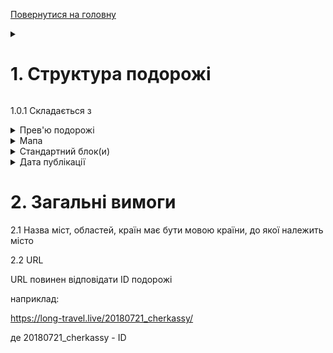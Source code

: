 [Повернутися на головну](https://github.com/scholokov/long-travel-2/blob/main/Requirements/Requirements.md) 

<details>
    <summary><h1>1. Структура подорожі</h1></summary> 
    <img width="345" alt="image" src="https://github.com/scholokov/long-travel-2/assets/22824947/3c10862c-ab27-4baf-bcf2-42391112dd39">
</details>

1.0.1 Складається з

<details>
    <summary>Прев'ю подорожі</summary> 
	
<img width="358" alt="image" src="https://github.com/scholokov/long-travel-2/assets/22824947/f81d4723-5891-4c12-9d73-0a3e51e24a11">


1.1.1 Складається з
- Назва подорожі
- Країна, у вигляді прапору країни (входить у Прев'ю)
- Період часу (входить у Прев'ю)
- Прев'ю (картинка)

1.1.2 Назви подорожі - може складатися з
- Назви об'єкта подорожі
- міст, країн
- або мати іншу назву, яка описує саму подорож

1.1.2.1 Назва має бути унікальною у розрізі всіх подорожей

1.1.2.2 У назві ID подорожі не повинен бути присутнім

1.1.2.3 У назві дозволені символи:
- А-Я (символи укр-рус алфавіту)
- A-Z (символи латинського алфавіту)
- цифри
- ,-!?.

1.1.2.4 Якщо назва подорожі складається з перечня міст, то повинні бути відсутні старт і кінець подорожі (наприклад Київ-Канів-Тернопіль-Київ, має бути замінено на Канів-Тернопіль)

1.1.2.5 Назви країн кожної подорожі знаходяться у [Повний перелік всіх подорожей](https://github.com/scholokov/long-travel-2/wiki/3.1-%D0%9F%D0%BE%D0%B4%D0%BE%D1%80%D0%BE%D0%B6%D1%96.-%D0%9F%D0%B5%D1%80%D0%B5%D0%BB%D1%96%D0%BA)

1.1.3 Кількість прапорців відповідає кількості відвіданих країн

1.1.3.1 Відповідність відвіданих країн, знаходиться у [Повному переліку всіх подорожей](https://github.com/scholokov/long-travel-2/wiki/3.1-%D0%9F%D0%BE%D0%B4%D0%BE%D1%80%D0%BE%D0%B6%D1%96.-%D0%9F%D0%B5%D1%80%D0%B5%D0%BB%D1%96%D0%BA)

1.1.4 Формат дати:

`DD.MM.YYYY`

або

`DD.MM.YYYY - DD.MM.YYYY`

1.1.5 Прев'ю (картинка) - має бути унікальним у розрізі всіх подорожей	
	
</details>


<details>
    <summary>Мапа</summary> 
    <img width="361" alt="image" src="https://github.com/scholokov/long-travel-2/assets/22824947/878298c4-2b34-4d32-b92b-b3755e3bd8d5">
	
## 1.2 Мапа 
![](https://github.com/scholokov/long-travel-2/blob/main/Foto/map.JPG)

1.2.1.1 Загальна карта повинна бути присутня в кожній подорожі

1.2.1.2 У розрізі однієї подорожі має бути лише один блок з картою

### 1.2.2. Маршрут подорожі
![](https://github.com/scholokov/long-travel-2/blob/main/Foto/legend.png)

1.2.2.1 Біля кожної проміжної точки повинна бути вказана пройдена відстань від попередньої точки подорожі
![](https://github.com/scholokov/long-travel-2/blob/main/Foto/legend2.png)

1.2.2.2 Початкова точка відображаєься кружком, кінцева - у вигляді краплі
![](https://github.com/scholokov/long-travel-2/blob/main/Foto/legend3.png)

1.2.2.3 "Пам'ятки" відображаються "зірочками"
![](https://github.com/scholokov/long-travel-2/blob/main/Foto/legend4.png)

1.2.2.4 Якщо маршрут йде відразу на "визначну пам'ятку", то вона знаходиться на лінії маршруту
![](https://github.com/scholokov/long-travel-2/blob/main/Foto/legend4.png)

1.2.2.5 Якщо маршрут йде спочатку на проміжну точку (наприклад, готель чи місто), а вже від нього на пам'ятки, то вони знаходяться трохи з відступом від лінії маршруту
![](https://github.com/scholokov/long-travel-2/blob/main/Foto/legend5.png)

1.2.2.5.0.1 Проміжні міста знаходяться на основній лінії

1.2.2.5.1 Також ця точка поєднується пунктирною лінією
![image](https://user-images.githubusercontent.com/22824947/195812719-ab592b5b-f3bb-4f81-830a-79cd9b339a2d.png)

1.2.2.6 Якщо весь маршрут не виходить за межі Києва, має бути тільки одна точка
<img width="809" alt="image" src="https://user-images.githubusercontent.com/22824947/178454993-b66c001f-2cf0-41dd-a5fe-26394a47ca17.png">

1.2.2.7 Повинен бути присутнім активний елемент

1.2.2.7.1 Назва - "Відкрити подорож"

1.2.2.7.2 Після натискання повинна відкриватися відповідна сторінка з подорожжю

1.2.2.7.3 Лінка завжди веде на продакшн

1.2.2.7.4 Якщо на мапі лише одна точка, то кнопка має розташовуватись:

![image](https://github.com/scholokov/long-travel-2/assets/22824947/00db6276-95f3-4942-8f31-b412092cfe29)

1.2.2.7.4.1 Якщо більше ніж одна точка на мапі, кнопка має розташовуватись знизу:

![image](https://github.com/scholokov/long-travel-2/assets/22824947/482849d3-62a4-4ad8-b038-faad850bd038)

1.2.2.8 Повинна бути присутнім прев'ю фото

1.2.2.8.1 Прев'ю має збігатися з прев'ю на глобальній карті

1.2.2.8.2 Прев'ю має збігатися з прев'ю самої подорожі

![image](https://user-images.githubusercontent.com/22824947/202218150-736e2d45-1b4a-48ad-9cea-66813b518e6b.png)

1.2.2.8.3 Має бути лише одне прев'ю

1.2.2.8.4 Прев'ю може бути прив'язаним до любої точки

1.2.2.9 Мова

1.2.2.9.1 Всі назви країн мають бути на англійській мові

1.2.2.9.2 Назви міст мають бути на мові країн, до яких вони належать

1.2.2.9.3 Все інше на українській мові

1.2.2.10 Відображення

1.2.2.10.1 Країна та дата обов'язково відображається для першої та останньої точки

1.2.2.10.1 Якщо країна або дата збігається з наступною точкою (зверху) то вона не відображається

### 1.2.3. Карта
![](https://github.com/scholokov/long-travel-2/blob/main/Foto/legend6.png)

1.2.3.1 Крапки на карті з'єднуються суцільною лінією
![](https://github.com/scholokov/long-travel-2/blob/main/Foto/legend7.png)

1.2.3.2 Пам'ятки, які прив'язані до якоїсь проміжної точки (і на "Легенді" мають відступ), а не маршруту, сполучаються з проміжною точкою, вказаною на схемі (місто або готель) пунктирними лініями
![](https://github.com/scholokov/long-travel-2/blob/main/Foto/legend8.png)	
	
	
</details>

<details>
     <summary>Стандартний блок(и)</summary> 
     <img width="369" alt="image" src="https://github.com/scholokov/long-travel-2/assets/22824947/c0e93afa-70c0-4a26-8107-45908b8bd6b7">
	 
## 1.3 Стандартний блок(и)

1.3.1 Складається з
- Header (Прев'ю)
![image](https://github.com/scholokov/long-travel-2/assets/22824947/3f35fb7a-f481-446a-b397-d836892dfe9d)
- Body
<img width="346" alt="image" src="https://github.com/scholokov/long-travel-2/assets/22824947/6df61b98-db2c-48e9-9576-95084326c7ed">


1.3.1.1 Header (Прев'ю) складається з
- Назва подорожі *
- Місто або Місто, Область
- Країна, у вигляді прапору *
- Проміжок часу *
- Прев'ю *

*-Блоки, які обов'язково повинні бути присутні

1.3.1.1.1 Якщо є блок "дорога" він повинен мати наступний формат: "Дорога: ХХХ - YYY", де XXX - початкова точка, YYY - кінцева точка. Також блок дорога повинна містити один або кілька прапорів країн, залежно від кількості країн цього маршруту. Розташування прапора на протилежному боці від точок подорожі. (детальніше написано у [Стандартних блоках](https://github.com/scholokov/long-travel-2/wiki/4.3-%D0%9F%D0%BE%D0%B4%D0%BE%D1%80%D0%BE%D0%B6.-%D0%A1%D1%82%D0%B0%D0%BD%D0%B4%D0%B0%D1%80%D1%82%D0%BD%D1%96-%D0%B1%D0%BB%D0%BE%D0%BA%D0%B8))

1.3.1.2 Body складається з
- Галерея з фото та відео (пункт 1.3.3)
- Youtube відео/галерея (пункт 1.3.4)
- Текстовий опис

але, як мінімум - один з цих блоків

1.3.2 Стандартних блоків може бути необмежена кількість, але не менше одного

<details>
    <summary>1.3.3 Типи стандартних блоків</summary> 

Дизайн:
https://www.figma.com/file/mh7iDnG6ec7yiC0SCGad7L/Long-Travel?node-id=986%3A6&t=jNFh815uWZqa5QBr-0

1.3.3.1 Road

Переміщення на автівці

| Номер рядку    | Приклад                 | Пояснення 
| ---            | ---                     | ---                
| 1              | Дорога                  | Назва
| 2              | Київ - Харків           | З якого міста в яке відбувається переміщення
| 3a             | 11.11.2011              | Дата (формат: DD.MM.YYYY), коли переміщення відбувається за один день
| 3b             | 11.11.2011 - 11.11.2011 | Діапазон дат (формат:  DD.MM.YYYY - DD.MM.YYYY), коли переміщення відбувається більше ніж за один день
| прапор         | присутній               | Кількість - залежить від кількості країн (але не більше двох)            

1.3.3.2 Train

Переміщення на потязі

| Номер рядку    | Приклад                 | Пояснення
| ---            | ---                     | ---                
| 1              | Дорога                  | Назва
| 2              | Київ - Харків           | З якого міста в яке відбувається переміщення
| 3a             | 11.11.2011              | Дата (формат: DD.MM.YYYY), коли переміщення відбувається за один день
| 3b             | 11.11.2011 - 11.11.2011 | Діапазон дат (формат:  DD.MM.YYYY - DD.MM.YYYY), коли переміщення відбувається більше ніж за один день
| прапор         | присутній               | Кількість - залежить від кількості країн


1.3.3.3 Boat

Переміщення на надводному транспорті

| Номер рядку    | Приклад                 | Пояснення                                        
| ---            | ---                     | ---                
| 1              | Дорога                  | Назва
| 2              | Київ - Харків           | З якого міста в яке відбувається переміщення
| 3a             | 11.11.2011              | Дата (формат: DD.MM.YYYY), коли переміщення відбувається за один день
| 3b             | 11.11.2011 - 11.11.2011 | Діапазон дат (формат:  DD.MM.YYYY - DD.MM.YYYY), коли переміщення відбувається більше ніж за один день
| прапор         | присутній               | Кількість - залежить від кількості країн

1.3.3.4 Sub-marine

Переміщення на підводному транспорті

| Номер рядку    | Приклад                 | Пояснення                                        
| ---            | ---                     | ---                
| 1              | Дорога                  | Назва
| 2              | Київ - Харків           | З якого міста в яке відбувається переміщення
| 3a             | 11.11.2011              | Дата (формат: DD.MM.YYYY), коли переміщення відбувається за один день
| 3b             | 11.11.2011 - 11.11.2011 | Діапазон дат (формат:  DD.MM.YYYY - DD.MM.YYYY), коли переміщення відбувається більше ніж за один день
| прапор         | присутній               | Кількість - залежить від кількості країн

1.3.3.5 Fly 

Переміщення літаком

| Номер рядку    | Приклад                 | Пояснення                                        
| ---            | ---                     | ---                
| 1              | Дорога                  | Назва
| 2              | Київ - Харків           | З якого міста в яке відбувається переміщення
| 3a             | 11.11.2011              | Дата (формат: DD.MM.YYYY), коли переміщення відбувається за один день
| 3b             | 11.11.2011 - 11.11.2011 | Діапазон дат (формат:  DD.MM.YYYY - DD.MM.YYYY), коли переміщення відбувається більше ніж за один день
| прапор         | присутній               | Кількість - залежить від кількості країн

1.3.3.6 Ferry 

Переміщення паромом

| Номер рядку    | Приклад                 | Пояснення                                        
| ---            | ---                     | ---                
| 1              | Дорога                  | Назва
| 2              | Київ - Харків           | З якого міста в яке відбувається переміщення
| 3a             | 11.11.2011              | Дата (формат: DD.MM.YYYY), коли переміщення відбувається за один день
| 3b             | 11.11.2011 - 11.11.2011 | Діапазон дат (формат:  DD.MM.YYYY - DD.MM.YYYY), коли переміщення відбувається більше ніж за один день
| прапор         | присутній               | Кількість - залежить від кількості країн

1.3.3.7 Car Rental 

Інформація про аренду

| Номер рядку    | Приклад                 | Пояснення
| ---            | ---                     | ---                
| 1              | AVIS                    | Назва компанії, яка здає в аренду
| 2              | Київ                    | Місто, де здається в аренду
| 3              | 11.11.2011              | Дата (формат: DD.MM.YYYY)
| прапор         | присутній               | Кількість - один 

1.3.3.8 Hotel 

проживання у готілі

| Номер рядку    | Приклад                 | Пояснення                                        
| ---            | ---                     | ---                
| 1              | Перлина Карпат          | Назва, має бути у  вигляді активної лінки на опис готелю
| 2              | Київ                    | Місто
| 3a             | 11.11.2011              | Дата (формат: DD.MM.YYYY), коли проживання було лише 1 день
| 3b             | 11.11.2011 - 11.11.2011 | Діапазон дат (формат:  DD.MM.YYYY - DD.MM.YYYY), коли проживання було більше одного дня
| прапор         | присутній               | Кількість - один 

1.3.3.9 Restaurant 

Відвідування ресторану

| Номер рядку    | Приклад                 | Пояснення                                        
| ---            | ---                     | ---                
| 1              | Пузата хата             | Назва
| 2              | Київ                    | Місто
| 3              | 11.11.2011              | Дата (формат: DD.MM.YYYY)
| прапор         | присутній               | Кількість - один 

1.3.3.10 Beach

Відвідування пляжу

| Номер рядку    | Приклад                 | Пояснення                                        
| ---            | ---                     | ---                
| 1              | Golden Horn             | Назва
| 2              | Київ                    | Місто
| 3a             | 11.11.2011              | Дата (формат: DD.MM.YYYY), коли відвідування було протягом одного дня
| 3b             | 11.11.2011 - 11.11.2011 | Діапазон дат (формат:  DD.MM.YYYY - DD.MM.YYYY), коли відвідування було більше одного дня
| прапор         | присутній               | Кількість - один 

1.3.3.11 Місто

Відвідування міста

| Номер рядку    | Приклад                 | Пояснення
| ---            | ---                     | ---                
| 1              | Київ                    | Місто
| 3a             | 11.11.2011              | Дата (формат: DD.MM.YYYY), коли відвідування було протягом одного дня
| 3b             | 11.11.2011 - 11.11.2011 | Діапазон дат (формат:  DD.MM.YYYY - DD.MM.YYYY), коли відвідування було більше одного дня
| прапор         | присутній               | Кількість - один 

1.3.3.12 Metropolis

відвідування великого міста

| Номер рядку    | Приклад                 | Пояснення
| ---            | ---                     | ---                
| 1              | Київ                    | Місто
| 3a             | 11.11.2011              | Дата (формат: DD.MM.YYYY), коли відвідування було протягом одного дня
| 3b             | 11.11.2011 - 11.11.2011 | Діапазон дат (формат:  DD.MM.YYYY - DD.MM.YYYY), коли відвідування було більше одного дня
| прапор         | присутній               | Кількість - один 

1.3.3.13 Village

Відвідування невеличкого міста / села

| Номер рядку    | Приклад                 | Пояснення                                        
| ---            | ---                     | ---                
| 1              | Київ                    | Місто
| 3a             | 11.11.2011              | Дата (формат: DD.MM.YYYY), коли відвідування було протягом одного дня
| 3b             | 11.11.2011 - 11.11.2011 | Діапазон дат (формат:  DD.MM.YYYY - DD.MM.YYYY), коли відвідування було більше одного дня
| прапор         | присутній               | Кількість - один 

1.3.3.14 Entertainment

Відвідування розважального міста

| Номер рядку    | Приклад                 | Пояснення
| ---            | ---                     | ---                
| 1              | Шоу "1001 ніч"          | Назва
| 2              | Київ                    | Місто
| 3a             | 11.11.2011              | Дата (формат: DD.MM.YYYY), коли відвідування було протягом одного дня
| 3b             | 11.11.2011 - 11.11.2011 | Діапазон дат (формат:  DD.MM.YYYY - DD.MM.YYYY), коли відвідування було більше одного дня
| прапор         | присутній               | Кількість - один 

1.3.3.15 Zoo

Відвідування зоопарку

| Номер рядку    | Приклад                 | Пояснення                                        
| ---            | ---                     | ---                
| 1              | Київський зоопарк       | Назва
| 2              | Київ                    | Місто
| 3              | 11.11.2011              | Дата (формат: DD.MM.YYYY)
| прапор         | присутній               | Кількість - один 

1.3.3.16 Mountain

Відвідування гір

| Номер рядку    | Приклад                 | Пояснення
| ---            | ---                     | ---                
| 1              | Карпати                 | Назва
| 2a             | 11.11.2011              | Дата (формат: DD.MM.YYYY), коли відвідування було протягом одного дня
| 2b             | 11.11.2011 - 11.11.2011 | Діапазон дат (формат:  DD.MM.YYYY - DD.MM.YYYY), коли відвідування було більше одного дня
| прапор         | присутній               | Кількість - один 

1.3.3.17 Cave

Відвідування печер

| Номер рядку    | Приклад                 | Пояснення
| ---            | ---                     | ---                
| 1              | Соляна печера           | Назва
| 2a             | 11.11.2011              | Дата (формат: DD.MM.YYYY), коли відвідування було протягом одного дня
| 2b             | 11.11.2011 - 11.11.2011 | Діапазон дат (формат:  DD.MM.YYYY - DD.MM.YYYY), коли відвідування було більше одного дня
| прапор         | присутній               | Кількість - один 

1.3.3.18 Water-fall

Відвідування водопаду

| Номер рядку    | Приклад                 | Пояснення
| ---            | ---                     | ---                
| 1              | Ніагара                 | Назва
| 2a             | 11.11.2011              | Дата (формат: DD.MM.YYYY), коли відвідування було протягом одного дня
| 2b             | 11.11.2011 - 11.11.2011 | Діапазон дат (формат:  DD.MM.YYYY - DD.MM.YYYY), коли відвідування було більше одного дня
| прапор         | присутній               | Кількість - один 

1.3.3.19 River-Lake

Відвідування річки або озера

| Номер рядку    | Приклад                 | Пояснення
| ---            | ---                     | ---                
| 1              | Озеро Світязь           | Назва
| 2a             | 11.11.2011              | Дата (формат: DD.MM.YYYY), коли відвідування було протягом одного дня
| 2b             | 11.11.2011 - 11.11.2011 | Діапазон дат (формат:  DD.MM.YYYY - DD.MM.YYYY), коли відвідування було більше одного дня
| прапор         | присутній               | Кількість - один 

1.3.3.20 Castle

Відвідування замку

| Номер рядку    | Приклад                 | Пояснення
| ---            | ---                     | ---                
| 1              | Замок Судак             | Назва
| 2a             | 11.11.2011              | Дата (формат: DD.MM.YYYY), коли відвідування було протягом одного дня
| 2b             | 11.11.2011 - 11.11.2011 | Діапазон дат (формат:  DD.MM.YYYY - DD.MM.YYYY), коли відвідування було більше одного дня
| прапор         | присутній               | Кількість - один 

1.3.3.21 Shopping

Відвідування магазинів, торгових центрів

| Номер рядку    | Приклад                 | Пояснення
| ---            | ---                     | ---                
| 1              | Mall                    | Назва
| 2              | Київ                    | Місто
| 3a             | 11.11.2011              | Дата (формат: DD.MM.YYYY), коли відвідування було протягом одного дня
| 3b             | 11.11.2011 - 11.11.2011 | Діапазон дат (формат:  DD.MM.YYYY - DD.MM.YYYY), коли відвідування було більше одного дня
| прапор         | присутній               | Кількість - один 

1.3.3.22 Sport

Відвідування спортивних заходів

| Номер рядку    | Приклад                 | Пояснення
| ---            | ---                     | ---                
| 1              | Конопська ДЮСШ          | Назва
| 2              | Київ                    | Місто
| 3a             | 11.11.2011              | Дата (формат: DD.MM.YYYY), коли відвідування було протягом одного дня
| 3b             | 11.11.2011 - 11.11.2011 | Діапазон дат (формат:  DD.MM.YYYY - DD.MM.YYYY), коли відвідування було більше одного дня
| прапор         | присутній               | Кількість - один 

1.3.3.23 Park

Відвідування парку

| Номер рядку    | Приклад                 | Пояснення                                        
| ---            | ---                     | ---                
| 1              | Національний парк “Межигір’я”| Назва
| 2              | Київ                    | Місто
| 3a             | 11.11.2011              | Дата (формат: DD.MM.YYYY), коли відвідування було протягом одного дня
| 3b             | 11.11.2011 - 11.11.2011 | Діапазон дат (формат:  DD.MM.YYYY - DD.MM.YYYY), коли відвідування було більше одного дня
| прапор         | присутній               | Кількість - один 

1.3.3.24 Museum

Відвідування музею

| Номер рядку    | Приклад                 | Пояснення
| ---            | ---                     | ---                
| 1              | Державний музей авіації | Назва
| 2              | Київ                    | Місто
| 3a             | 11.11.2011              | Дата (формат: DD.MM.YYYY), коли відвідування було протягом одного дня
| 3b             | 11.11.2011 - 11.11.2011 | Діапазон дат (формат:  DD.MM.YYYY - DD.MM.YYYY), коли відвідування було більше одного дня
| прапор         | присутній               | Кількість - один 

1.3.3.25 Country

Відвідування країни

| Номер рядку    | Приклад                 | Пояснення
| ---            | ---                     | ---                
| 1              | Hungary                 | Назва
| 2a             | 11.11.2011              | Дата (формат: DD.MM.YYYY), коли відвідування було протягом одного дня
| 2b             | 11.11.2011 - 11.11.2011 | Діапазон дат (формат:  DD.MM.YYYY - DD.MM.YYYY), коли відвідування було більше одного дня
| прапор         | присутній               | Кількість - один 

1.3.3.26 Preparation

Підготовка до подорожі

| Номер рядку    | Приклад                 | Пояснення                                        
| ---            | ---                     | ---                
| 1              | Підготовка              | Назва
| прапор         | відсутній

1.3.3.27 Home

Повернення додому

| Номер рядку    | Приклад                 | Пояснення
| ---            | ---                     | ---                
| 1              | Дома                    | Назва
| прапор         | відсутній

1.3.3.28 Mountain road

Горна дорога

| Номер рядку    | Приклад                 | Пояснення
| ---            | ---                     | ---                
| 1              | Transfagarasan road     | Назва
| 2a             | 11.11.2011              | Дата (формат: DD.MM.YYYY)
| 2b             | 11.11.2011 - 11.11.2011 | Діапазон дат (формат:  DD.MM.YYYY - DD.MM.YYYY)
| прапор         | присутній               | Кількість - один 

</details>




### 1.3.3 Галерея з фото та відео

1.3.3.1 Загальне

1.3.3.1.1 Фотографії повинні підвантажуватись не всі відразу, а тільки ті, що наближаються до видимої області (Lazy Loading)

1.3.3.2. Галерея

1.3.3.2.1 Галерея складається з прев'ю фото

1.3.3.2.2 Натисніть на прев'ю фото - відображається повноцінне фото (LightBox)

1.3.3.2.3 Тип фотогалереї повинен бути Mosaic:

<img width="628" alt="image" src="https://user-images.githubusercontent.com/22824947/178441236-9305e6b2-12b7-4d59-b062-e0e9dcc4b670.png">

для того щоб перевірити, відкриваємо дев тулс

шукаємо div:

![image](https://user-images.githubusercontent.com/22824947/195586969-b8eb9423-ded6-456f-96be-cd5b2b1a729e.png)

у ньмоу ключ layout повинен мати значення "random"

![image](https://user-images.githubusercontent.com/22824947/206526318-9028b7dc-f616-4698-a73a-885dc941e1c3.png)


приклади:
правильна:
layout=random
![image](https://user-images.githubusercontent.com/22824947/206524459-40e71837-3bf1-4e87-934d-c763123269c0.png)

неправильна:
layout=square
![image](https://user-images.githubusercontent.com/22824947/206524273-4a38f19d-5812-433a-b1ac-c87a513ed5d5.png)

1.3.3.3. LightBox

![](https://github.com/scholokov/long-travel-2/blob/main/Foto/LightBox.JPG)

1.3.3.3.1 LightBox повинен закриватися за ESC

1.3.3.3.2 Повинен бути хрестик для закриття LightBox

1.3.3.3.2 Повинні бути стрілки для прогортання фото

1.3.3.4. Відео

1.3.3.4.1 Галерея може містити фото та відео

1.3.3.4.2 Відео має програватися після натискання на кнопку Play

1.3.3.5. Механізм роботи прев'ю та фото:

* На сервері знаходиться фото вихідної якості
* Для побудови галереї клієнту видається фото "достатньої" якості. Тобто якості рівного або меншого від початкового, залежно від параметрів клієнта. Тобто галерея зазвичай складається з менш якісних фото (тобто так звані прев'ю), ніж вихідні
* При виведенні LightBox порівнюються розміри прев'ю і розміри LighBox, якщо розміри в LightBox значно більше ніж прев'ю, запитуються якісніші фото, аж до фото вихідної якості

### 1.3.4 Youtube Галереї

1.3.4.1. Youtube відео/відео галерея.

1.3.4.1.1 Містить лише відео.

1.3.4.1.2 Якщо містить більше одного відео перетворюється на галерею

1.3.4.1.3 Якщо відео належить до "дороги", то підпис має формат: Початковий пункт виїзду - кінцевий пункт приїзду

наприклад:

`2020.01.30 Київ-Одеса 01`

де "порядковий номер" необов'язковий параметр

1.3.4.1.3.0 Якщо існує більше ніж 2 точки, то формат буде той самий

наприклад:

`2020.01.30 Київ-Умань-Одеса 01`

1.3.4.1.3.1.0 Якщо у подорожі лише одне місце має бути наступний формат: 

`Дата Подія Номер (якщо більше одного відео)`

`2020.01.30 Межигірья 01`

`2020.01.30 Пляж 01`

1.3.4.1.3.1 В інших випадках підпис має формат:

`Дата Місце Подія Номер (якщо більше одного відео)`

`2020.01.30 San Marino Пляж 01`

де "порядковий номер" необов'язковий параметр

1.3.4.1.3.2 Назва відео лише українською мовою

1.3.4.1.3.2.1 Назви Країн та міст поза Україною - на англійській мові

1.3.4.1.3.3 Формат дати зворотній - YYYY.MM.DD, наприклад 2020.01.30

1.3.4.1.4 Якщо в відео галереї знаходиться декілька відео та вони мають різні дати, у назві має бути присутня лише сама рання дата (а не діапазон дат)
	 
1.3.4.1.5 Ім'я та прізвище автора мають бути на анг мові 
	 
![image](https://github.com/scholokov/long-travel-2/assets/22824947/31c7bbcf-14b6-43cb-8d25-2ea8baea5327)

	 
	 
</details>

<details>
      <summary>Дата публікації</summary> 
      <img width="353" alt="image" src="https://github.com/scholokov/long-travel-2/assets/22824947/17353997-dde6-4e8f-aa03-b64f4c072492">
	  
## 1.4 Дата публікації

1.4.1 Формат
DD.MM.YYYY

1.4.2 Дата публікації повинна відповідати стартовій даті подорожі	  
	  
	  
</details>








# 2. Загальні вимоги

2.1 Назва міст, областей, країн має бути мовою країни, до якої належить місто

2.2 URL

URL повинен відповідати ID подорожі

наприклад:

https://long-travel.live/20180721_cherkassy/

де 20180721_cherkassy - ID

